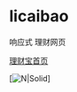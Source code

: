 # licaibao
响应式 理财网页 

[理财宝首页](https://chasen8.github.io/licaibao/src/)

[![N|Solid](http://m.qpic.cn/psb?/V14DPIsG3ADUGY/RDlg59Rk0ahDLKH9uJFuMnLBXZFODHtj1fmlS0n9RE0!/b/dJEAAAAAAAAA&bo=WAWAAgAAAAADJ90!&rf=viewer_4)]

